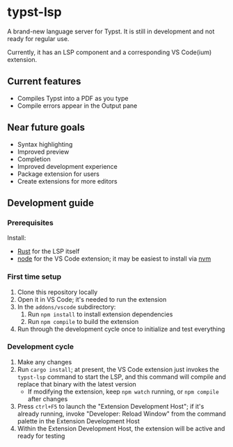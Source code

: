# typst-lsp

A brand-new language server for Typst. It is still in development and not ready
for regular use.

Currently, it has an LSP component and a corresponding VS Code(ium) extension.

## Current features
- Compiles Typst into a PDF as you type
- Compile errors appear in the Output pane

## Near future goals
- Syntax highlighting
- Improved preview
- Completion
- Improved development experience
- Package extension for users
- Create extensions for more editors

## Development guide

### Prerequisites
Install:
- [Rust](https://www.rust-lang.org/) for the LSP itself
- [node](https://nodejs.org/en) for the VS Code extension; it may be easiest to
    install via [nvm](https://github.com/nvm-sh/nvm)

### First time setup
1. Clone this repository locally
2. Open it in VS Code; it's needed to run the extension
3. In the `addons/vscode` subdirectory:
    1. Run `npm install` to install extension dependencies
    2. Run `npm compile` to build the extension
4. Run through the development cycle once to initialize and test everything

### Development cycle
1. Make any changes
2. Run `cargo install`; at present, the VS Code extension just invokes the
    `typst-lsp` command to start the LSP, and this command will compile and
    replace that binary with the latest version
    - If modifying the extension, keep `npm watch` running, or `npm compile`
        after changes
3. Press `ctrl+F5` to launch the "Extension Development Host"; if it's already
    running, invoke "Developer: Reload Window" from the command palette in the
    Extension Development Host
4. Within the Extension Development Host, the extension will be active and ready
    for testing
